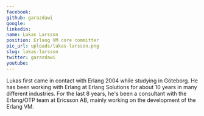 ```yaml
---
facebook: 
github: garazdawi
google: 
linkedin: 
name: Lukas Larsson
position: Erlang VM core committer
pic_url: uploads/lukas-larsson.png
slug: lukas-larsson
twitter: garazdawi
youtube: 
---
```

<p>Lukas first came in contact with Erlang 2004 while studying in G&ouml;teborg. He has been working with Erlang at Erlang Solutions for about 10 years in many different industries. For the last 8 years, he&#39;s been a consultant with the Erlang/OTP team at Ericsson AB, mainly working on the development of the Erlang VM.<br />
&nbsp;</p>
